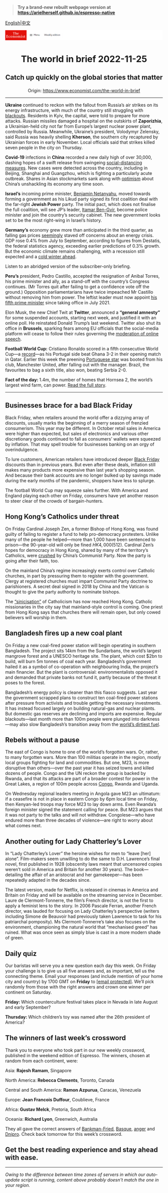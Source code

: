 > **Try a brand-new rebuilt webpage version at https://arielherself.github.io/espresso-native**

[English](https://github.com/arielherself/espresso/blob/main/README.md)|[中文](https://github-com.translate.goog/arielherself/espresso/blob/main/README.md?_x_tr_sl=en&_x_tr_tl=zh-CN&_x_tr_hl=zh-CN&_x_tr_pto=wapp)



![The Economist](menubar.png)

# <p align="center">The world in brief 2022-11-25</p>

## <p align="center">Catch up quickly on the global stories that matter</p>

<p align="center">Origin: <a href="https://www.economist.com/the-world-in-brief">https://www.economist.com/the-world-in-brief</a><hr>

<strong>Ukraine </strong>continued to reckon with the fallout from Russia’s air strikes on its energy infrastructure, with much of the country still struggling with [blackouts](https://www.economist.com/europe/2022/11/23/in-ukraine-living-as-normal-is-an-act-of-defiance). Residents in Kyiv, the capital, were told to prepare for more attacks. Russian missiles damaged a hospital on the outskirts of <strong>Zaporizhia</strong>, a Ukrainian-held city not far from Europe’s largest nuclear power plant, controlled by Russia. Meanwhile, Ukraine’s president, Volodymyr Zelensky, said Russia was heavily shelling <strong>Kherson</strong>, the southern city recaptured by Ukrainian forces in early November. Local officials said that strikes killed seven people in the city on Thursday.

<strong>Covid-19</strong> infections in <strong>China</strong> recorded a new daily high of over 30,000, dashing hopes of a swift release from swingeing [social-distancing measures](https://www.economist.com/china/2022/11/24/chinas-response-to-a-surge-in-covid-19-cases-is-muddled). New cases were detected across the country, including in Beijing, Shanghai and Guangzhou, which is fighting a particularly acute outbreak. Shares in Asian stockmarkets sank along with [optimism](https://www.economist.com/finance-and-economics/2022/11/09/financial-markets-bet-on-an-end-to-chinas-zero-covid-policy) about China’s unshackling its economy any time soon.

<strong>Israel’s</strong> incoming prime minister, [Benjamin Netanyahu](https://www.economist.com/leaders/2022/11/04/bibi-is-back-and-israel-faces-a-dilemma-over-democracy), moved towards forming a government as his Likud party signed its first coalition deal with the far-right <strong>Jewish Power</strong> party. The initial pact, which does not finalise the full coalition, will see JP’s leader, [Itamar Ben-Gvir](https://www.economist.com/the-economist-explains/2022/11/03/who-is-itamar-ben-gvir-israels-kingmaker), become police minister and join the country’s security cabinet. The new government looks set to be the most right-wing in Israel’s history. 

<strong>Germany’s</strong> economy grew more than anticipated in the third quarter, as falling gas prices [seemingly](https://www.economist.com/leaders/2022/10/13/europe-is-growing-complacent-about-its-energy-crisis) staved off concerns about an energy crisis. GDP rose 0.4% from July to September, according to figures from Destatis, the federal statistics agency, exceeding earlier predictions of 0.3% growth. But the economic climate remains challenging, with a recession still expected and a [cold winter ahead](https://www.economist.com/leaders/2022/11/24/europe-faces-an-enduring-crisis-of-energy-and-geopolitics).

Listen to an abridged version of the subscriber-only briefing.

<strong>Peru’s</strong> president, Pedro Castillo, accepted the resignation of Anibal Torres, his prime minister and ally, as a stand-off with the country’s Congress continues. (Mr Torres quit after failing to get a confidence vote off the ground.) Opposition parliamentarians have twice impeached Mr Castillo without removing him from power. The leftist leader must now appoint [his fifth prime minister](https://www.economist.com/the-americas/2022/09/29/peru-has-an-incompetent-president-and-a-discredited-congress) since taking office in July 2021.

Elon Musk, the new Chief Twit at <strong>Twitter</strong>, announced a <strong>“general amnesty”</strong> for some suspended accounts, starting next week, and justified it with an online poll. He reinstated Donald Trump’s last weekend. Twitter also shut its office in <strong>Brussels</strong>, sparking fears among EU officials that the social-media platform will cease to follow their rules governing the [moderation of online speech](https://www.economist.com/business/2022/04/30/free-speech-idealism-will-clash-with-laws-and-reality).

<strong>Football World Cup:</strong> Cristiano Ronaldo scored in a fifth consecutive World Cup—a [record](https://www.economist.com/graphic-detail/2018/06/18/every-world-cup-goal-ever-scored)—as his Portugal side beat Ghana 3-2 in their opening match in Qatar. Earlier this week the preening [Portuguese star](https://www.economist.com/culture/2022/11/17/lionel-messi-and-cristiano-ronaldo-have-forged-modern-football) was booted from his club, Manchester United, after falling out with the manager. Brazil, the favourites to bag a sixth title, also won, beating Serbia 2-0.

<strong>Fact of the day: </strong>1.4m, the number of homes that Hornsea 2, the world’s largest wind farm, can power. [Read the full story](https://www.economist.com/britain/2022/11/24/why-britain-is-a-world-leader-in-offshore-wind).

----------

## Businesses brace for a bad Black Friday

Black Friday, when retailers around the world offer a dizzying array of discounts, usually marks the beginning of a merry season of frenzied consumerism. This year may be different. In October retail sales in America were higher than expected, but sales of electronics and various other discretionary goods continued to fall as consumers’ wallets were squeezed by inflation. That may spell trouble for businesses banking on an orgy of overindulgence.

To lure customers, American retailers have introduced deeper [Black Friday](https://www.economist.com/graphic-detail/2020/11/26/black-friday-isnt-what-it-used-to-be) discounts than in previous years. But even after these deals, inflation still makes many products more expensive than last year’s shopping season. And because their bank accounts are no longer bulked up by savings made during the early months of the pandemic, shoppers have less to splurge.

The football World Cup may squeeze sales further. With America and England playing each other on Friday, consumers have yet another reason to steer clear of the crowds of bargain-hunters.

## Hong Kong’s Catholics under threat

On Friday Cardinal Joseph Zen, a former Bishop of Hong Kong, was found guilty of failing to register a fund to help pro-democracy protesters. Unlike many of the people he helped—more than 1,000 have been sentenced to prison—the 90-year-old will only be fined $HK4,000 ($512). Cardinal Zen’s hopes for democracy in Hong Kong, shared by many of the territory’s Catholics, were [crushed](https://www.economist.com/interactive/essay/2022/07/01/how-hong-kong-became-a-police-state) by China’s Communist Party. Now the party is going after their faith, too.

On the mainland China’s regime increasingly exerts control over Catholic churches, in part by pressuring them to register with the government. Clergy at registered churches must impart Communist Party doctrine to parishioners. A secret deal signed in 2018 by China and the Vatican is thought to give the party authority to nominate bishops.

The [“sinicisation”](https://www.economist.com/china/2022/11/22/china-wants-to-sinicise-its-catholics) of Catholicism has now reached Hong Kong. Catholic missionaries in the city say that mainland-style control is coming. One priest from Hong Kong says that churches there will remain open, but only cowed believers will worship in them.

## Bangladesh fires up a new coal plant

On Friday a new coal-fired power station will begin operating in southern Bangladesh. The project sits 14km from the Sundarbans, the world’s largest mangrove forest and a UNESCO heritage site. The plant, which cost $2bn to build, will burn 5m tonnes of coal each year. Bangladesh’s government hailed it as a symbol of co-operation with neighbouring India, the project’s main financier. But the plant is controversial: environmentalists opposed it and demanded that private banks not fund it, partly because of the threat it poses to the forest.

Bangladesh’s energy policy is cleaner than this fiasco suggests. Last year the government scrapped plans to construct ten coal-fired power stations after pressure from activists and trouble getting the necessary investments. It has instead focused largely on building natural-gas and nuclear plants. But domestic gas reserves are declining and imports are expensive. Regular blackouts—last month more than 100m people were plunged into darkness—may also slow Bangladesh’s transition away from the [world’s dirtiest fuel](https://www.economist.com/asia/2022/10/13/how-to-get-asia-to-net-zero).

## Rebels without a pause

The east of Congo is home to one of the world’s forgotten wars. Or, rather, to many forgotten wars. More than 100 militias operate in the region, mostly local groups fighting for land and commodities. But one, M23, is more disruptive than others—over the past year it has seized towns and killed dozens of people. Congo and the UN reckon the group is backed by Rwanda, and that its attacks are part of a broader contest for power in the Great Lakes, a region of 100m people across [Congo](https://www.economist.com/leaders/2022/09/30/the-world-should-not-ignore-the-horrors-of-eastern-congo), Rwanda and Uganda. 

On Wednesday regional leaders meeting in Angola gave M23 an ultimatum: if a ceasefire is not in place in eastern Congo by 6pm local time on Friday, then Kenyan-led troops may force M23 to lay down arms. Even Rwanda’s foreign minister signed the statement calling for peace. But M23 argues that it was not party to the talks and will not withdraw. Congolese—who have endured more than three decades of violence—are right to worry about what comes next.

## Another outing for Lady Chatterley’s Lover

In “Lady Chatterley’s Lover” the heroine wishes for men to “leave [her] alone”. Film-makers seem unwilling to do the same to D.H. Lawrence’s final novel, first published in 1928 (obscenity laws meant that uncensored copies weren’t sold in America and Britain for another 30 years). The book—detailing the affair of an aristocrat and her gamekeeper—has been repeatedly adapted in the decades since.

The latest version, made for Netflix, is released in cinemas in America and Britain on Friday and will be available on the streaming service in December. Laure de Clermont-Tonnerre, the film’s French director, is not the first to apply a feminist lens to the story. In 2006 Pascale Ferran, another French director, was lauded for focusing on Lady Chatterley’s perspective (writers including Simone de Beauvoir had previously taken Lawrence to task for his patriarchal pomposity). Ms Clermont-Tonnerre’s take also focuses on the environment, championing the natural world that “mechanised greed” has ruined. What was once seen as simply blue is cast in a more modern shade of green.

## Daily quiz

Our baristas will serve you a new question each day this week. On Friday your challenge is to give us all five answers and, as important, tell us the connecting theme. Email your responses (and include mention of your home city and country) by 1700 GMT on <strong>Friday</strong> to [<span class="__cf_email__" data-cfemail="3e6f4b57447b4d4e4c5b4d4d517e5b5d51505153574d4a105d5153">[email&#160;protected]</span>](https://mail.google.com/mail/?view=cm&amp;fs=1&amp;tf=1&amp;to=QuizEspresso@economist.com). We’ll pick randomly from those with the right answers and crown one winner per continent on Saturday.

<strong>Friday: </strong>Which counterculture festival takes place in Nevada in late August and early September?

<strong>Thursday: </strong>Which children’s toy was named after the 26th president of America?

## The winners of last week’s crossword

Thank you to everyone who took part in our new weekly crossword, published in the weekend edition of Espresso. The winners, chosen at random from each continent, were: 

Asia: <strong>Rajesh Ramam</strong>, Singapore

North America:<strong> Rebecca Clements</strong>, Toronto, Canada 

Central and South America: <strong>Ramon Azpurua</strong>, Caracas, Venezuela 

Europe: <strong>Jean Francois Duffour</strong>, Coublieve, France 

Africa:<strong> Gustav Melck</strong>, Pretoria, South Africa 

Oceania: <strong>Richard Lyon</strong>, Greenwich, Australia 

They all gave the correct answers of [Bankman-Fried](https://www.economist.com/briefing/2022/11/17/the-failure-of-ftx-and-sam-bankman-fried-will-leave-deep-scars), [Basque](https://www.economist.com/europe/2022/11/17/written-basque-may-be-1000-years-older-than-anyone-thought), [anger](https://www.economist.com/united-states/2022/11/17/glenn-youngkin-is-a-kinder-gentler-trumpist) and [Dnipro](https://www.economist.com/europe/2022/11/17/ingenious-ways-of-protecting-civilians-from-russian-bombs). Check back tomorrow for this week’s crossword.

## Get the best reading experience and stay ahead with ease.

----------

*Owing to the difference between time zones of servers in which our auto-update script is running, content above probably doesn't match the one in your region.*
